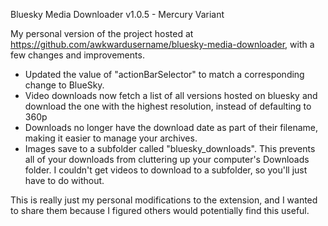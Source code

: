 Bluesky Media Downloader v1.0.5 - Mercury Variant

My personal version of the project hosted at https://github.com/awkwardusername/bluesky-media-downloader, with a few changes and improvements.

- Updated the value of "actionBarSelector" to match a corresponding change to BlueSky.
- Video downloads now fetch a list of all versions hosted on bluesky and download the one with the highest resolution, instead of defaulting to 360p
- Downloads no longer have the download date as part of their filename, making it easier to manage your archives.
- Images save to a subfolder called "bluesky_downloads". This prevents all of your downloads from cluttering up your computer's Downloads folder. I couldn't get videos to download to a subfolder, so you'll just have to do without.

This is really just my personal modifications to the extension, and I wanted to share them because I figured others would potentially find this useful.